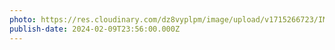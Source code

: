 ```yaml
---
photo: https://res.cloudinary.com/dz8vyplpm/image/upload/v1715266723/IMG_8797_uxctqw.jpg
publish-date: 2024-02-09T23:56:00.000Z
---
```

